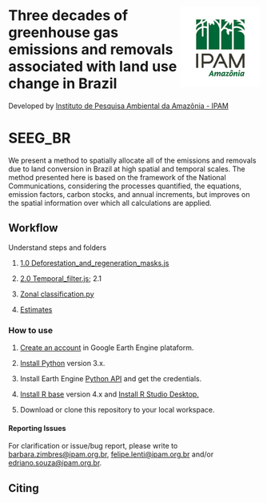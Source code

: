 <div>
    <img src='./aux2/ipam_logo.jpg' height='auto' width='160' align='right'>
  <h1>Three decades of greenhouse gas emissions and removals associated with land use change in Brazil </h1>
</div>

Developed by [Instituto de Pesquisa Ambiental da Amazônia - IPAM](https://ipam.org.br/)<br>


# SEEG_BR 

  We present a method to spatially allocate all of the emissions and removals due to land conversion in Brazil at high spatial and temporal scales. The method presented here is based on the framework of the National Communications, considering the processes quantified, the equations, emission factors, carbon stocks, and annual increments, but improves on the spatial information over which all calculations are applied. 



## Workflow
   Understand steps and folders

1. [1.0 Deforestation_and_regeneration_masks.js](https://github.com/musx/mapbiomas-cerrado-col6/tree/main/1-feature-space)

2. [2.0 Temporal_filter.js](https://github.com/musx/mapbiomas-cerrado-col6/tree/main/2-general-map);
2.1 

3. [Zonal classification.py](https://github.com/musx/mapbiomas-cerrado-col6/tree/main/3-wetlands)

4. [Estimates](https://github.com/musx/mapbiomas-cerrado-col6/tree/main/4-integrate-map)


### How to use
1. [Create an account](https://signup.earthengine.google.com/) in Google Earth Engine plataform.

2. [Install Python](https://www.python.org/downloads/) version 3.x.

3. Install Earth Engine [Python API](https://developers.google.com/earth-engine/guides/python_install) and get the credentials. 

4. [Install R base](https://cran.r-project.org/bin/) version 4.x and [Install R Studio Desktop.](https://www.rstudio.com/products/rstudio/download/)

5. Download or clone this repository to your local workspace.


#### Reporting Issues
For clarification or issue/bug report, please write to <barbara.zimbres@ipam.org.br>, <felipe.lenti@ipam.org.br> and/or <edriano.souza@ipam.org.br>.


## Citing
